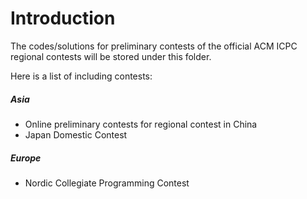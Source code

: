 # Introduction

The codes/solutions for preliminary contests of the official ACM ICPC regional contests will be stored under this folder.

Here is a list of including contests:

##### Asia

* Online preliminary contests for regional contest in China
* Japan Domestic Contest

##### Europe

* Nordic Collegiate Programming Contest 
